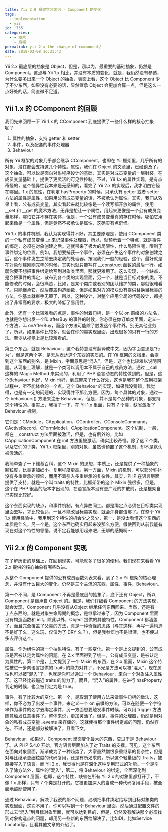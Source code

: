 ```yaml
---
title: Yii 2.0 框架学习笔记 - Component 的变化
tags:
  - implementation
  - yii
id: '735'
categories:
  - - 技术
    - 后端
permalink: yii-2-x-the-change-of-component/
date: 2018-03-08 16:31:43
---
```


Yii 2.x 最底层的抽象是 Object，但是，窃以为，最重要的基础抽象，仍然是 Component。这点与 Yii 1.x 相比，并没有本质的变化，就是，我仍然没有参透，为什么要多出来一个 Object 的抽象，表面上看，这个 Object 比 Component 少了不少东西，如果没有必要的话，显然继承 Object 会更加合算一点，但是这么一点好处的话，简直微不足道。

## Yii 1.x 的 CComponent 的回顾

我们先来回顾一下 Yii 1.x 的 CComponent 到底提供了一些什么样的核心抽象呢？

1.  属性的抽象，支持 getter 和 setter
2.  事件，以及配套的事件处理器
3.  Behaviour

所有 Yii 框架的对象几乎都会继承 CComponent，也即在 Yii 框架里，几乎所有的对象，潜在都会支持这几个特性。属性，我们在 Object 的文章里，已经谈及了，这个抽象，可以说是面向对象程序设计的基础，其实是对成员变量的一层封装，在成员变量基础上，提供了更灵活的可见性控制。不过，Yii 1.x 的属性实现，是有点奇怪的，这个怪异性我本来是无感知的，看完了 Yii 2.x 的实现后，我才明白它怪在哪里。1.x 的属性，在判定 hasProperty 的时候，只承认有 getter 或者 setter 方法的属性是属性，如果用公有成员变量的话，不被承认为属性。其实，我们从效果上看，公有成员变量，其实看起来就比较像是一个读写都开放的属性。使用 __set 和 __get 的魔术方法，无非是想让一个属性，用起来更像是一个公有成员变量那样，哪怕它并不存在实体，但是，一个公有成员变量真的存在时候，哪怕它用起来像是一个属性，但是竟然不被承认是属性，这确实有点奇怪。

Yii 1.x 的事件机制，我认为实现得并不好，其主要原理是，使用 CComponent 类的一个私有成员变量 _e 来记录事件处理器，所以，就预示着一个特点，就是事件的绑定，必须在对象创建之后。这就带来了极大的局限性，什么局限性呢，限制了事件绑定的位置。例如，我想要捕获一个事件，必须在产生这个事件的对象创建之后，这个事件发生之前去绑定我的处理器。按照我们一般的经验，这个，最好就是在对象创建刚刚完毕的时候，其实也就只能写在 __construct 函数的最后一行。如弱你要不想把事件绑定给写到对象类里面，那就更难用了。这么实现，一个缺点，是会把事件的绑定，散布到各个类的实现里面，另一个，就是当目标对象的类，不能修改的时候，会很痛苦，比如，是某个类库或者别的团队维护的类，那就很难看了。只能继承它，然后覆盖构造函数，但是如果对方的模块没有提供替换目标类的方法，你基本就束手无策了，所以，这种设计，对整个应用全局的代码设计，都提出了非常高的要求，极大的降低了易用性。

此外，还有一个比较难看的点是，事件的附着句柄，是一个以 on 前缀的方法名，也就是你想出发一个叫 afterBuy 的事件的时候，你必须在你订单类里面，定义一个方法，叫 onAfterBuy，而这个方法可能除了触发这个事件外，别无其他业务了，所以，如果事件比较多，就会在你的类实现里面，出现很多的只有一行的方法。至少从视觉上是比较难看的。

第三个东西，就是 Behaviour，这个我特意没有翻译成中文，因为字面意思是“行为”，但是这两个字，是无从表达这个东西的实质的。在 Yii 框架的文档里，会提到这个东西的别名，是 Mixin，字面意思是“混入”，但是，这个也比较难以说明问题。从现象上理解，就是一个类可以调用本不属于自己的成员方法，通过 __call 这样的 Magic Method 来实现的，利用了 PHP 语言动态的特性做到的。但是，这个Behaviour 也好，Mixin 也好，到底带来了什么好处，这也是我在整个应用框架过程中，所不能体会的一个点。这个 Behaviour 的实现，如果我没猜错，我觉得，也是有一定的问题的，实现得并不那么方便，因为，每个具体的对象，通过一个 behaviours() 方法来注册 Behaviour，但是，并不是每个品种的对象，都支持这个特性的。事实上，我搜了一下，在 Yii 1.x 里面，只有 7 个类，缺省激发了 Behaviour 机制。

它们是：CModule，CApplication，CController，CConsoleCommand，CActiveRecord，CFormModel，CApplicationComponent。这个机制，一般，都在 __construct 方法里面被激活，但是，也有例外的，比如 CApplicationComponent 在 init 方法里被激活，确实比较奇怪。除了这 7 个类，以及它们的子类，Yii 1.x 框架里，别的对象，虽然也预置了这个机制，却不是默认被激活的。

我简单查了一下维基百科，这个 Mixin 的思想，本质上，还是提供了一种抽象的颗粒度，比类更加细小，复用程度更高。另一方面，Mixin 的机制，可以部分弥补没有多重继承的烦恼，而用不着引入多重继承的复杂性。其实，PHP 在语言层面提供了支持，就是一个叫 traits 的特性，比框架带的这个 Mixin 强很多，但是，这个在 PHP 很高的版本才出现的，在语言版本没有更广泛的扩散前，还是框架自己实现比较好。

这个东西实现的缺点，和事件机制，有点异曲同工。都是绑定点必须在目标类实现里面去写，才比较合适，一旦不能改目标类实现，就会浑身都蛋疼了。在整个 Yii 1.x 使用经验中，我用到这个特性的机会少之又少，第一，是没太看懂这个东西的本质是什么，另一个是，这个东西也确实用起来没那么方便，假使回到从前我能有现在对这个特性的领悟，说不定我能够用起来吧，无聊的感慨啊～

## Yii 2.x 的 Component 实现

在了解历史的基础上，在回到现实，可能就多了很多的便利。我们现在来看看 Yii 2.x 提供的核心抽象有哪些改进。

从整个 Component 提供的公有成员函数列表来看，到了 2.x Yii 框架的核心理念，并没有什么巨大的变化。仍然是三个主流的东西，属性、事件、Behaviour。

第一个不同，是 Component 不再是最底层的抽象了，底下还有 Object，所以 Component 是继承自 Object 的。但是，我们仔细看 Component 的方法实现，就会发现，Component 几乎没有从Object 继承任何东西回来。当然，还是有一丁点东西的，就是对象生命周期的概念，是继承过来了，因为 Component 里面没有构造函数和 init。除此以外，Object 提供的其他特性，Component 都涵盖了，而且完全覆盖了父类的方法，真是一种奇怪的思路（与其这样，再写一遍构造不是好了么，这么玩，仅仅为了 DRY 么？），但是我参悟也不是很深，也不便过多去评价这个。

属性，作为组件的第一个抽象特性，有了一些变化。第一个是上文提到的，公有成员是否被认定为属性的问题。在 2.x 里面得到了统一，公有成员变量，是被认定为属性的。第二个是，上文提到了一个 Mixin 的东西，在 2.x 里面，Mixin 这个特性被进一步向语言提供的 traits 的能力对其了，不光是方法可以被“混入”，现在属性也可以被“混入”了，也就是你可以通过一个 Behaviour，来向一个对象注入属性了。这已经比较逼近 traits 的能力了。而且，“混入”的属性，在进行 hasProperty 判定的时候，也会被判定为是 true。

事件，有了比较大的变化。第一个，是取消了使用方法来做事件句柄的做法，这样，你不必为了出发一个事件，来定义一个 on 前缀的方法，可以在随便一个字符串作为事件的名字去绑定事件，另一方面想要触发事件时候，可以用 trigger 方法随意触发任意事件了。整体来说，更加灵活了。但是，事件的处理器，仍然是用对象的私有成员变量 _events 来存储的，这就使得那个事件绑定点的问题，仍然存在。不过，还是部分被解决了，且看下文。

Behaviour，如果说，Component 里面变化最大的东西，莫过于是 Behaviour 了。从 PHP 5.4.0 开始，官方语言层面加入了对 Traits 的支撑。可见，这个东西在面向对象里面，渐渐成为了一种趋势了，大家虽然憎恨多重继承的复杂性，但是对与比继承更细粒度的代码复用，还是有所渴求的，所以这个轻量级的 Traits，被直接写入了语言。而 Yii 2.x，我觉得也是在深化这种复用形式的功能。一个是引入了除方法外，属性的“混入”，第二，将 Behaviour 的绑定，全面深化到 Component 层面，也即，这个特性，缺省在所有 Yii 2.x 的对象里都打开了，不像 1.x 那样，只有 7 个类是打开的。它被更加深入的当成一种代码复用手段，被全面地鼓励使用了。

通过 Behaviour，解决了我说的那个问题，必须把事件绑定给写到目标对象类的实现里面，这次不用了，你可以写到一个 Behaviour 里面，然后通过配置文件的形式去“混入”到目标对象里面，就可以达到目的，但是，仍然没有解决那个必须找到对象构造点的问题，却用另一些新的东西给解决了，比如DI，比如Service Locator等，且看其他文章的介绍了。